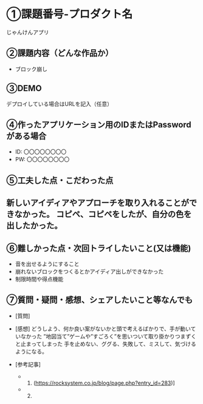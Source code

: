 # ①課題番号-プロダクト名

じゃんけんアプリ

## ②課題内容（どんな作品か）

- ブロック崩し


## ③DEMO

デプロイしている場合はURLを記入（任意）

## ④作ったアプリケーション用のIDまたはPasswordがある場合

- ID: 〇〇〇〇〇〇〇〇
- PW: 〇〇〇〇〇〇〇〇

## ⑤工夫した点・こだわった点
新しいアイディアやアプローチを取り入れることができなかった。
コピペ、コピペをしたが、自分の色を出したかった。
- 


## ⑥難しかった点・次回トライしたいこと(又は機能)

- 音を出せるようにすること
- 崩れないブロックをつくるとかアイディア出しができなかった
- 制限時間や得点機能

## ⑦質問・疑問・感想、シェアしたいこと等なんでも

- [質問]
- [感想]
どうしよう、何か良い案がないかと頭で考えるばかりで、手が動いていなかった
”地図当て”ゲームや”すごろく”を思いついて取り掛かりつまずくと止まってしまった
手を止めない、ググる、失敗して、ミスして、気づけるようになる。

- [参考記事]
  - 1. (https://rocksystem.co.jp/blog/page.php?entry_id=283)]
  - 2. 
